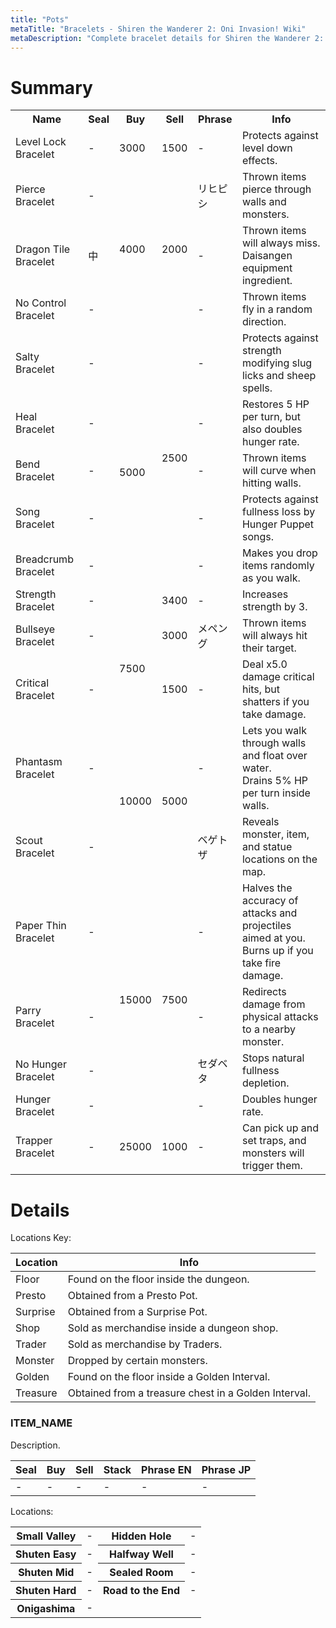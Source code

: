 ```yaml
---
title: "Pots"
metaTitle: "Bracelets - Shiren the Wanderer 2: Oni Invasion! Wiki"
metaDescription: "Complete bracelet details for Shiren the Wanderer 2: Oni Invasion!"
---
```


# Summary
<table>
  <tr>
    <th>Name</th>
    <th>Seal</th>
    <th>Buy</th>
    <th>Sell</th>
    <th>Phrase</th>
    <th>Info</th>
  </tr>
  <tr>
    <td>Level Lock Bracelet</td>
    <td>-</td>
    <td>3000</td>
    <td>1500</td>
    <td>-</td>
    <td>Protects against level down effects.</td>
  </tr>
  <tr>
    <td>Pierce Bracelet</td>
    <td>-</td>
    <td rowspan="3">4000</td>
    <td rowspan="3">2000</td>
    <td>リヒピシ</td>
    <td>Thrown items pierce through walls and monsters.</td>
  </tr>
  <tr>
    <td>Dragon Tile Bracelet</td>
    <td>中</td>
    <td>-</td>
    <td>Thrown items will always miss. Daisangen equipment ingredient.</td>
  </tr>
  <tr>
    <td>No Control Bracelet</td>
    <td>-</td>
    <td>-</td>
    <td>Thrown items fly in a random direction.</td>
  </tr>
  <tr>
    <td>Salty Bracelet</td>
    <td>-</td>
    <td rowspan="6">5000</td>
    <td rowspan="5">2500</td>
    <td>-</td>
    <td>Protects against strength modifying slug licks and sheep spells.</td>
  </tr>
  <tr>
    <td>Heal Bracelet</td>
    <td>-</td>
    <td>-</td>
    <td>Restores 5 HP per turn, but also doubles hunger rate.</td>
  </tr>
  <tr>
    <td>Bend Bracelet</td>
    <td>-</td>
    <td>-</td>
    <td>Thrown items will curve when hitting walls.</td>
  </tr>
  <tr>
    <td>Song Bracelet</td>
    <td>-</td>
    <td>-</td>
    <td>Protects against fullness loss by Hunger Puppet songs.</td>
  </tr>
  <tr>
    <td>Breadcrumb Bracelet</td>
    <td>-</td>
    <td>-</td>
    <td>Makes you drop items randomly as you walk.</td>
  </tr>
  <tr>
    <td>Strength Bracelet</td>
    <td>-</td>
    <td>3400</td>
    <td>-</td>
    <td>Increases strength by 3.</td>
  </tr>
  <tr>
    <td>Bullseye Bracelet</td>
    <td>-</td>
    <td rowspan="2">7500</td>
    <td>3000</td>
    <td>メペング</td>
    <td>Thrown items will always hit their target.</td>
  </tr>
  <tr>
    <td>Critical Bracelet</td>
    <td>-</td>
    <td>1500</td>
    <td>-</td>
    <td>Deal x5.0 damage critical hits, but shatters if you take damage.</td>
  </tr>
  <tr>
    <td>Phantasm Bracelet</td>
    <td>-</td>
    <td rowspan="2">10000</td>
    <td rowspan="2">5000</td>
    <td>-</td>
    <td>Lets you walk through walls and float over water.<br/>Drains 5% HP per turn inside walls.</td>
  </tr>
  <tr>
    <td>Scout Bracelet</td>
    <td>-</td>
    <td>ベゲトザ</td>
    <td>Reveals monster, item, and statue locations on the map.</td>
  </tr>
  <tr>
    <td>Paper Thin Bracelet</td>
    <td>-</td>
    <td rowspan="4">15000</td>
    <td rowspan="4">7500</td>
    <td>-</td>
    <td>Halves the accuracy of attacks and projectiles aimed at you.<br/>Burns up if you take fire damage.</td>
  </tr>
  <tr>
    <td>Parry Bracelet</td>
    <td>-</td>
    <td>-</td>
    <td>Redirects damage from physical attacks to a nearby monster.</td>
  </tr>
  <tr>
    <td>No Hunger Bracelet</td>
    <td>-</td>
    <td>セダベタ</td>
    <td>Stops natural fullness depletion.</td>
  </tr>
  <tr>
    <td>Hunger Bracelet</td>
    <td>-</td>
    <td>-</td>
    <td>Doubles hunger rate.</td>
  </tr>
  <tr>
    <td>Trapper Bracelet</td>
    <td>-</td>
    <td>25000</td>
    <td>1000</td>
    <td>-</td>
    <td>Can pick up and set traps, and monsters will trigger them.</td>
  </tr>
</table>

# Details

Locations Key:

|Location|Info|
|-|-|
|Floor|Found on the floor inside the dungeon.|
|Presto|Obtained from a Presto Pot.|
|Surprise|Obtained from a Surprise Pot.|
|Shop|Sold as merchandise inside a dungeon shop.|
|Trader|Sold as merchandise by Traders.|
|Monster|Dropped by certain monsters.|
|Golden|Found on the floor inside a Golden Interval.|
|Treasure|Obtained from a treasure chest in a Golden Interval.|

### ITEM_NAME

Description.

|Seal|Buy|Sell|Stack|Phrase EN|Phrase JP|
|-|-|-|-|-|-|
|-|-|-|-|-|-|

Locations:

<table>
  <tr>
    <th>Small Valley</th>
    <td>-</td>
    <th>Hidden Hole</th>
    <td>-</td>
  </tr>
  <tr>
    <th>Shuten Easy</th>
    <td>-</td>
    <th>Halfway Well</th>
    <td>-</td>
  </tr>
  <tr>
    <th>Shuten Mid</th>
    <td>-</td>
    <th>Sealed Room</th>
    <td>-</td>
  </tr>
  <tr>
    <th>Shuten Hard</th>
    <td>-</td>
    <th>Road to the End</th>
    <td>-</td>
  </tr>
  <tr>
    <th>Onigashima</th>
    <td>-</td>
  </tr>
</table>

